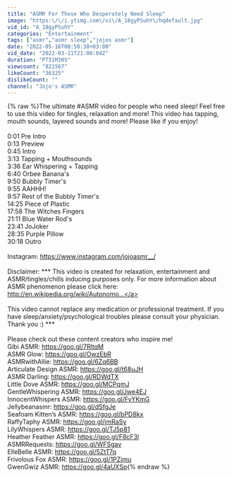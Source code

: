 ```yaml
---
title: "ASMR For Those Who Desperately Need Sleep"
image: "https:\/\/i.ytimg.com\/vi\/A_18gyPSuhY\/hqdefault.jpg"
vid_id: "A_18gyPSuhY"
categories: "Entertainment"
tags: ["asmr","asmr sleep","jojos asmr"]
date: "2022-05-16T08:50:38+03:00"
vid_date: "2022-03-11T21:00:04Z"
duration: "PT31M30S"
viewcount: "821567"
likeCount: "36325"
dislikeCount: ""
channel: "Jojo's ASMR"
---
```

{% raw %}The ultimate #ASMR video for people who need sleep! Feel free to use this video for tingles, relaxation and more! This video has tapping, mouth sounds, layered sounds and more! Please like if you enjoy!<br /><br />0:01 Pre Intro<br />0:13 Preview<br />0:45 Intro<br />3:13 Tapping + Mouthsounds<br />3:36 Ear Whispering + Tapping<br />6:40 Orbee Banana's<br />9:50 Bubbly Timer's<br />9:55 AAHHH!<br />9:57 Rest of the Bubbly Timer's<br />14:25 Piece of Plastic<br />17:58 The Witches Fingers<br />21:11 Blue Water Rod's<br />23:41 JoJoker<br />28:35 Purple Pillow<br />30:18 Outro <br /><br />Instagram: <a rel="nofollow" target="blank" href="https://www.instagram.com/jojoasmr__/">https://www.instagram.com/jojoasmr__/</a><br /><br />Disclaimer: *** This video is created for relaxation, entertainment and ASMR/tingles/chills inducing purposes only. For more information about ASMR phenomenon please click here: <br /><a rel="nofollow" target="blank" href="http://en.wikipedia.org/wiki/Autonomo...">http://en.wikipedia.org/wiki/Autonomo...</a><br /><br />This video cannot replace any medication or professional treatment. If you have sleep/anxiety/psychological troubles please consult your physician. Thank you :) ***<br /><br />Please check out these content creators who inspire me!<br />Gibi ASMR: <a rel="nofollow" target="blank" href="https://goo.gl/7RltqM">https://goo.gl/7RltqM</a><br />ASMR Glow: <a rel="nofollow" target="blank" href="https://goo.gl/OwzEbR">https://goo.gl/OwzEbR</a><br />ASMRwithAllie: <a rel="nofollow" target="blank" href="https://goo.gl/6Zq6BB">https://goo.gl/6Zq6BB</a><br />Articulate Design ASMR: <a rel="nofollow" target="blank" href="https://goo.gl/t68uJH">https://goo.gl/t68uJH</a><br />ASMR Darling: <a rel="nofollow" target="blank" href="https://goo.gl/RDWdTX">https://goo.gl/RDWdTX</a><br />Little Dove ASMR: <a rel="nofollow" target="blank" href="https://goo.gl/MCPqmJ">https://goo.gl/MCPqmJ</a><br />GentleWhispering ASMR: <a rel="nofollow" target="blank" href="https://goo.gl/Jwe4EJ">https://goo.gl/Jwe4EJ</a><br />InnocentWhispers ASMR: <a rel="nofollow" target="blank" href="https://goo.gl/FyYKmG">https://goo.gl/FyYKmG</a><br />Jellybeanasmr: <a rel="nofollow" target="blank" href="https://goo.gl/dSfgJe">https://goo.gl/dSfgJe</a><br />Seafoam Kitten’s ASMR: <a rel="nofollow" target="blank" href="https://goo.gl/bPD8kx">https://goo.gl/bPD8kx</a><br />RaffyTaphy ASMR: <a rel="nofollow" target="blank" href="https://goo.gl/jmRaSy">https://goo.gl/jmRaSy</a><br />LilyWhispers ASMR: <a rel="nofollow" target="blank" href="https://goo.gl/TJ5p81">https://goo.gl/TJ5p81</a><br />Heather Feather ASMR: <a rel="nofollow" target="blank" href="https://goo.gl/F8cF3l">https://goo.gl/F8cF3l</a><br />ASMRRequests: <a rel="nofollow" target="blank" href="https://goo.gl/WFSgav">https://goo.gl/WFSgav</a><br />ElleBelle ASMR: <a rel="nofollow" target="blank" href="https://goo.gl/5ZtT7q">https://goo.gl/5ZtT7q</a><br />Frivolous Fox ASMR: <a rel="nofollow" target="blank" href="https://goo.gl/1PZimu">https://goo.gl/1PZimu</a><br />GwenGwiz ASMR: <a rel="nofollow" target="blank" href="https://goo.gl/4aUXSp">https://goo.gl/4aUXSp</a>{% endraw %}
